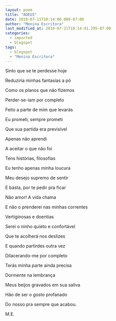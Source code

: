 ```yaml
---
layout: poem
title: "ADEUS"
date: 2010-07-21T10:14:00.000-07:00
author: "Menina Escritora"
last_modified_at: 2010-07-21T10:14:41.295-07:00
categories:
  - imported
  - blogspot
tags:
  - blogspot
  - "Menina Escritora"
---
```


Sinto que se te perdesse hoje

Reduziria minhas fantasias a pó

Como os planos que não fizemos

Perder-se-iam por completo

Feito a parte de mim que levarás

Eu prometi, sempre prometi

Que sua partida era previsível

Apenas não aprendi

A aceitar o que não foi

Tens histórias, filosofias

Eu tenho apenas minha loucura

Meu desejo supremo de sentir

E basta, por te pedir pra ficar

Não amor! A vida chama

E não o prenderei nas minhas correntes

Vertiginosas e doentias

Serei o ninho quieto e confortável

Que te acolherá nos deslizes

E quando partirdes outra vez

Dilacerando-me por completo

Terás minha parte ainda precisa

Dormente na lembrança

Meus beijos gravados em sua saliva

Hão de ser o gosto profanado

Do nosso pra sempre que acabou.

M.E.
